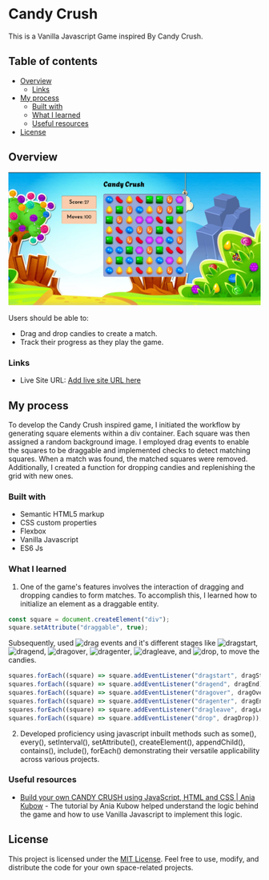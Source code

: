 # Candy Crush

This is a Vanilla Javascript Game inspired By Candy Crush.

## Table of contents

- [Overview](#overview)
  - [Links](#links)
- [My process](#my-process)
  - [Built with](#built-with)
  - [What I learned](#what-i-learned)
  - [Useful resources](#useful-resources)
- [License](#license)

## Overview

![Design preview for the Space tourism website coding challenge](./preview.png)

Users should be able to:

- Drag and drop candies to create a match.
- Track their progress as they play the game.

### Links

- Live Site URL: [Add live site URL here](https://your-live-site-url.com)

## My process

To develop the Candy Crush inspired game, I initiated the workflow by generating square elements within a div container. Each square was then assigned a random background image. I employed drag events to enable the squares to be draggable and implemented checks to detect matching squares. When a match was found, the matched squares were removed. Additionally, I created a function for dropping candies and replenishing the grid with new ones.

### Built with

- Semantic HTML5 markup
- CSS custom properties
- Flexbox
- Vanilla Javascript
- ES6 Js

### What I learned

1. One of the game's features involves the interaction of dragging and dropping candies to form matches. To accomplish this, I learned how to initialize an element as a draggable entity.

```js
const square = document.createElement("div");
square.setAttribute("draggable", true);
```

Subsequently, used ![drag](https://developer.mozilla.org/en-US/docs/Web/API/HTMLElement/drag_event) events and it's different stages like ![dragstart](https://developer.mozilla.org/en-US/docs/Web/API/HTMLElement/dragstart_event), ![dragend](https://developer.mozilla.org/en-US/docs/Web/API/HTMLElement/dragend_event), ![dragover](https://developer.mozilla.org/en-US/docs/Web/API/HTMLElement/dragover_event), ![dragenter](https://developer.mozilla.org/en-US/docs/Web/API/HTMLElement/dragenter_event), ![dragleave](https://developer.mozilla.org/en-US/docs/Web/API/HTMLElement/dragleave_event), and ![drop](https://developer.mozilla.org/en-US/docs/Web/API/HTMLElement/drop_event), to move the candies.

```js
squares.forEach((square) => square.addEventListener("dragstart", dragStart));
squares.forEach((square) => square.addEventListener("dragend", dragEnd));
squares.forEach((square) => square.addEventListener("dragover", dragOver));
squares.forEach((square) => square.addEventListener("dragenter", dragEnter));
squares.forEach((square) => square.addEventListener("dragleave", dragLeave));
squares.forEach((square) => square.addEventListener("drop", dragDrop));
```

2. Developed proficiency using javascript inbuilt methods such as some(), every(), setInterval(), setAttribute(), createElement(), appendChild(), contains(), include(), forEach() demonstrating their versatile applicability across various projects.

### Useful resources

- [Build your own CANDY CRUSH using JavaScript, HTML and CSS | Ania Kubow](https://www.youtube.com/watch?v=XD5sZWxwJUk) - The tutorial by Ania Kubow helped understand the logic behind the game and how to use Vanilla Javascript to implement this logic.

## License

This project is licensed under the [MIT License](LICENSE). Feel free to use, modify, and distribute the code for your own space-related projects.
